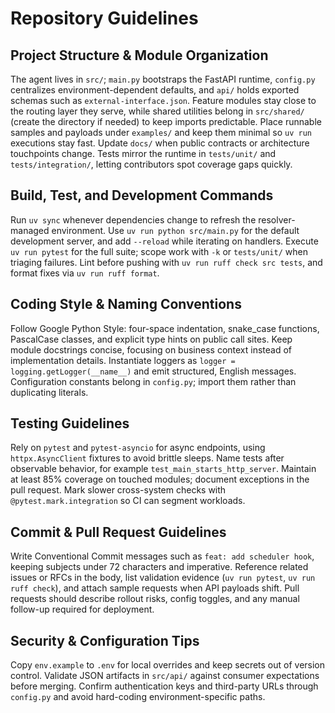 # Repository Guidelines

## Project Structure & Module Organization
The agent lives in `src/`; `main.py` bootstraps the FastAPI runtime, `config.py` centralizes environment-dependent defaults, and `api/` holds exported schemas such as `external-interface.json`. Feature modules stay close to the routing layer they serve, while shared utilities belong in `src/shared/` (create the directory if needed) to keep imports predictable. Place runnable samples and payloads under `examples/` and keep them minimal so `uv run` executions stay fast. Update `docs/` when public contracts or architecture touchpoints change. Tests mirror the runtime in `tests/unit/` and `tests/integration/`, letting contributors spot coverage gaps quickly.

## Build, Test, and Development Commands
Run `uv sync` whenever dependencies change to refresh the resolver-managed environment. Use `uv run python src/main.py` for the default development server, and add `--reload` while iterating on handlers. Execute `uv run pytest` for the full suite; scope work with `-k` or `tests/unit/` when triaging failures. Lint before pushing with `uv run ruff check src tests`, and format fixes via `uv run ruff format`.

## Coding Style & Naming Conventions
Follow Google Python Style: four-space indentation, snake_case functions, PascalCase classes, and explicit type hints on public call sites. Keep module docstrings concise, focusing on business context instead of implementation details. Instantiate loggers as `logger = logging.getLogger(__name__)` and emit structured, English messages. Configuration constants belong in `config.py`; import them rather than duplicating literals.

## Testing Guidelines
Rely on `pytest` and `pytest-asyncio` for async endpoints, using `httpx.AsyncClient` fixtures to avoid brittle sleeps. Name tests after observable behavior, for example `test_main_starts_http_server`. Maintain at least 85% coverage on touched modules; document exceptions in the pull request. Mark slower cross-system checks with `@pytest.mark.integration` so CI can segment workloads.

## Commit & Pull Request Guidelines
Write Conventional Commit messages such as `feat: add scheduler hook`, keeping subjects under 72 characters and imperative. Reference related issues or RFCs in the body, list validation evidence (`uv run pytest`, `uv run ruff check`), and attach sample requests when API payloads shift. Pull requests should describe rollout risks, config toggles, and any manual follow-up required for deployment.

## Security & Configuration Tips
Copy `env.example` to `.env` for local overrides and keep secrets out of version control. Validate JSON artifacts in `src/api/` against consumer expectations before merging. Confirm authentication keys and third-party URLs through `config.py` and avoid hard-coding environment-specific paths.
